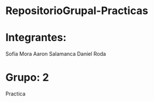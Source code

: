 # RepositorioGrupal-Practicas

# Integrantes:
Sofía Mora
Aaron Salamanca
Daniel Roda

# Grupo: 2

Practica
